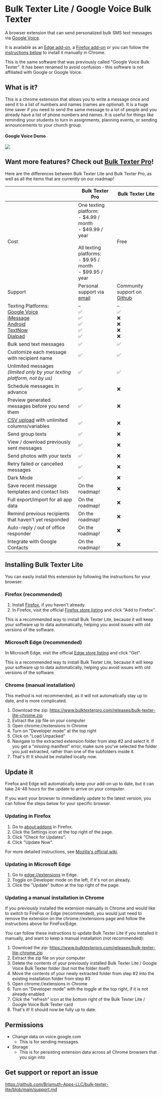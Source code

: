 # Bulk Texter Lite / Google Voice Bulk Texter
A browser extension that can send personalized bulk SMS text messages via [Google Voice](https://voice.google.com).

It is available as an [Edge add-on](https://microsoftedge.microsoft.com/addons/detail/google-voice-bulk-texter/olokpmeifgmfmhdnpfllllfnakdakldl), a [Firefox add-on](https://addons.mozilla.org/en-US/firefox/addon/bulk-texter/) or you can follow the [instructions below](#installing-bulk-texter-lite) to install it manually in Chrome.

This is the same software that was previously called "Google Voice Bulk Texter". It has been renamed to avoid confusion - this software is not affiliated with Google or Google Voice. 

## What is it?
This is a chrome extension that allows you to write a message once and send it to a list of numbers and names (names are optional). It is a huge time saver if you need to send the same message to a lot of people and you already have a list of phone numbers and names. It is useful for things like reminding your students to turn in assignments, planning events, or sending announcements to your church group. 

#### Google Voice Demo
![](https://raw.githubusercontent.com/brismuth/google-voice-bulk-texter/main/demo/demo-google-voice.jpg)

## Want more features? Check out [Bulk Texter Pro](https://www.bulktexterpro.com)!

Here are the differences between Bulk Texter Lite and Bulk Texter Pro, as well as all the items that are currently on our roadmap!

|  | Bulk Texter Pro | Bulk Texter Lite |
| --- | --- | --- |
| Cost | One texting platform: <br/> - $4.99 / month <br/> - $49.99 / year <br/><br/> All texting platforms: <br/> - $9.95 / month <br/> - $99.95 / year | Free |
| Support | Personal support via [email](mailto:support@bulktexterpro.com) | Community support on [Github](https://github.com/Brismuth-Apps-LLC/bulk-texter-lite/blob/main/support.md) |
| Texting Platforms: <br/>[Google Voice](https://www.bulktexterpro.com/docs/texting-platforms/google-voice/) <br/>[iMessage](https://www.bulktexterpro.com/docs/texting-platforms/imessage/) <br/>[Android](https://www.bulktexterpro.com/docs/texting-platforms/android/)<br />[TextNow](https://www.textnow.com/)<br />[Dialpad](https://www.dialpad.com/)| –<br/>✅<br/>✅<br/>✅<br/>✅<br/>✅ | –<br/>✅<br/>❌<br/>❌<br/>❌<br/>❌|
| Bulk send text messages | ✅ | ✅ |
| Customize each message with recipient name | ✅ | ✅ |
| Unlimited messages <br/> *(limited only by your texting platform, not by us)* | ✅ | ✅ |
| Schedule messages in advance | ✅ | ❌ |
| Preview generated messages before you send them | ✅ | ❌ |
| [CSV upload](https://www.bulktexterpro.com/docs/getting-started/using-csv-upload/) with unlimited columns/variables | ✅ | ❌ |
| Send group texts | ✅ | ❌ |
| View / download previously sent messages | ✅ | ❌ |
| Send photos with your texts | ✅ | ❌ |
| Retry failed or cancelled messages | ✅ | ❌ |
| Dark Mode | ✅ | ❌ |
| Save recent message templates and contact lists | On the roadmap! | ❌ |
| Full export/import for all app data | On the roadmap! | ❌ |
| Remind previous recipients that haven't yet responded | On the roadmap! | ❌ |
| Auto-reply / out of office responder | On the roadmap! | ❌ |
| Integrate with Google Contacts | On the roadmap! | ❌ |


## Installing Bulk Texter Lite
You can easily install this extension by following the instructions for your browser:

### Firefox (recommended)
1. Install [Firefox](https://www.mozilla.org/en-US/firefox/new/), if you haven't already.
2. In Firefox, visit the official [Firefox store listing](https://addons.mozilla.org/en-US/firefox/addon/bulk-texter/) and click "Add to Firefox". 

This is a recommended way to install Bulk Texter Lite, because it will keep your software up to data automatically, helping you avoid issues with old versions of the software.

### Microsoft Edge (recommended)
In Microsoft Edge, visit the official [Edge store listing](https://microsoftedge.microsoft.com/addons/detail/google-voice-bulk-texter/olokpmeifgmfmhdnpfllllfnakdakldl) and click "Get". 

This is a recommended way to install Bulk Texter Lite, because it will keep your software up to data automatically, helping you avoid issues with old versions of the software.

### Chrome (manual installation)
This method is not recommended, as it will not automatically stay up to date, and is more complicated.

1. Download the zip: https://www.bulktexterpro.com/releases/bulk-texter-lite-chrome.zip
2. Extract the zip file on your computer
3. Open chrome://extensions in Chrome
4. Turn on "Developer mode" at the top right
5. Click on "Load Unpacked"
6. Navigate to the extracted extension folder from step #2 and select it. If you get a "missing manifest" error, make sure you've selected the folder you just extracted, rather than one of the subfolders inside it.
7. That's it! It should be installed locally now.


## Update it
Firefox and Edge will automatically keep your add-on up to date, but it can take 24-48 hours for the update to arrive on your computer.

If you want your browser to immediately update to the latest version, you can follow the steps below for your specific browser.

### Updating in Firefox
1. Go to [about:addons](about:addons) in Firefox.
2. Click the Settings icon at the top right of the page.
3. Click "Check for Updates".
4. Click "Update Now".

For more detailed instructions, see [Mozilla's official wiki](https://support.mozilla.org/en-US/kb/re-enable-add-ons-disabled-when-updating).

### Updating in Microsoft Edge
1. Go to [edge://extensions](edge://extensions) in Edge.
2. Toggle on Developer mode on the left, if it's not on already.
3. Click the "Update" button at the top right of the page.

### Updating a manual installation in Chrome
If you previously installed the extension manually in Chrome and would like to switch to FireFox or Edge (recommended), you would just need to remove the extension on the chrome://extensions page and follow the instructions above for FireFox/Edge.

You can follow these instructions to update Bulk Texter Lite if you installed it manually, and want to keep a manual installation (not recommended):
1. Download the zip: https://www.bulktexterpro.com/releases/bulk-texter-lite-chrome.zip
2. Extract the zip file on your computer
3. Delete the contents of your previously installed Bulk Texter Lite / Google Voice Bulk Texter folder (but not the folder itself)
4. Move the contents of your newly extracted folder from step #2 into the existing installation folder from step #3
5. Open chrome://extensions in Chrome
6. Turn on "Developer mode" with the toggle at the top right, if it is not already enabled
7. Click the "refresh" icon at the bottom right of the Bulk Texter Lite / Google Voice Bulk Texter card
8. That's it! It should now be fully up to date.

## Permissions
* Change data on voice.google.com
  * This is for sending messages.
* Storage
  * This is for persisting extension data across all Chrome browsers that you sign into 

## Get support or report an issue
https://github.com/Brismuth-Apps-LLC/bulk-texter-lite/blob/main/support.md
